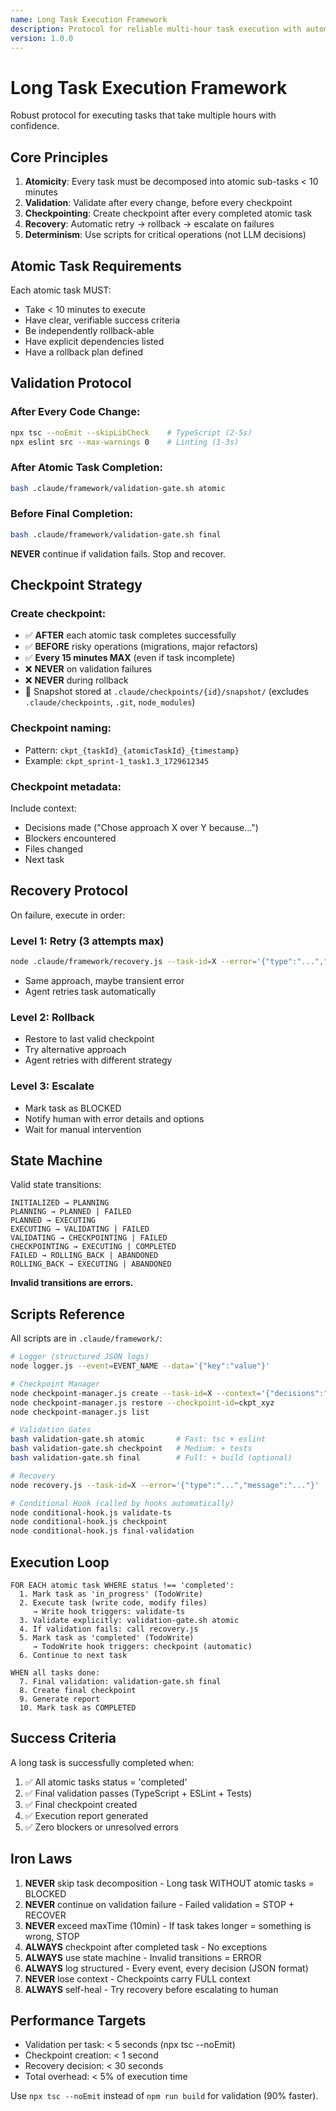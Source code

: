 ```yaml
---
name: Long Task Execution Framework
description: Protocol for reliable multi-hour task execution with automatic checkpointing, validation, and recovery
version: 1.0.0
---
```


# Long Task Execution Framework

Robust protocol for executing tasks that take multiple hours with confidence.

## Core Principles

1. **Atomicity**: Every task must be decomposed into atomic sub-tasks < 10 minutes
2. **Validation**: Validate after every change, before every checkpoint
3. **Checkpointing**: Create checkpoint after every completed atomic task
4. **Recovery**: Automatic retry → rollback → escalate on failures
5. **Determinism**: Use scripts for critical operations (not LLM decisions)

## Atomic Task Requirements

Each atomic task MUST:
- Take < 10 minutes to execute
- Have clear, verifiable success criteria
- Be independently rollback-able
- Have explicit dependencies listed
- Have a rollback plan defined

## Validation Protocol

### After Every Code Change:
```bash
npx tsc --noEmit --skipLibCheck    # TypeScript (2-5s)
npx eslint src --max-warnings 0    # Linting (1-3s)
```

### After Atomic Task Completion:
```bash
bash .claude/framework/validation-gate.sh atomic
```

### Before Final Completion:
```bash
bash .claude/framework/validation-gate.sh final
```

**NEVER** continue if validation fails. Stop and recover.

## Checkpoint Strategy

### Create checkpoint:
- ✅ **AFTER** each atomic task completes successfully
- ✅ **BEFORE** risky operations (migrations, major refactors)
- ✅ **Every 15 minutes MAX** (even if task incomplete)
- ❌ **NEVER** on validation failures
- ❌ **NEVER** during rollback
- 📁 Snapshot stored at `.claude/checkpoints/{id}/snapshot/` (excludes `.claude/checkpoints`, `.git`, `node_modules`)

### Checkpoint naming:
- Pattern: `ckpt_{taskId}_{atomicTaskId}_{timestamp}`
- Example: `ckpt_sprint-1_task1.3_1729612345`

### Checkpoint metadata:
Include context:
- Decisions made ("Chose approach X over Y because...")
- Blockers encountered
- Files changed
- Next task

## Recovery Protocol

On failure, execute in order:

### Level 1: Retry (3 attempts max)
```bash
node .claude/framework/recovery.js --task-id=X --error='{"type":"...","message":"..."}'
```
- Same approach, maybe transient error
- Agent retries task automatically

### Level 2: Rollback
- Restore to last valid checkpoint
- Try alternative approach
- Agent retries with different strategy

### Level 3: Escalate
- Mark task as BLOCKED
- Notify human with error details and options
- Wait for manual intervention

## State Machine

Valid state transitions:
```
INITIALIZED → PLANNING
PLANNING → PLANNED | FAILED
PLANNED → EXECUTING
EXECUTING → VALIDATING | FAILED
VALIDATING → CHECKPOINTING | FAILED
CHECKPOINTING → EXECUTING | COMPLETED
FAILED → ROLLING_BACK | ABANDONED
ROLLING_BACK → EXECUTING | ABANDONED
```

**Invalid transitions are errors.**

## Scripts Reference

All scripts are in `.claude/framework/`:

```bash
# Logger (structured JSON logs)
node logger.js --event=EVENT_NAME --data='{"key":"value"}'

# Checkpoint Manager
node checkpoint-manager.js create --task-id=X --context='{"decisions":"..."}'
node checkpoint-manager.js restore --checkpoint-id=ckpt_xyz
node checkpoint-manager.js list

# Validation Gates
bash validation-gate.sh atomic       # Fast: tsc + eslint
bash validation-gate.sh checkpoint   # Medium: + tests
bash validation-gate.sh final        # Full: + build (optional)

# Recovery
node recovery.js --task-id=X --error='{"type":"...","message":"..."}'

# Conditional Hook (called by hooks automatically)
node conditional-hook.js validate-ts
node conditional-hook.js checkpoint
node conditional-hook.js final-validation
```

## Execution Loop

```
FOR EACH atomic task WHERE status !== 'completed':
  1. Mark task as 'in_progress' (TodoWrite)
  2. Execute task (write code, modify files)
     → Write hook triggers: validate-ts
  3. Validate explicitly: validation-gate.sh atomic
  4. If validation fails: call recovery.js
  5. Mark task as 'completed' (TodoWrite)
     → TodoWrite hook triggers: checkpoint (automatic)
  6. Continue to next task

WHEN all tasks done:
  7. Final validation: validation-gate.sh final
  8. Create final checkpoint
  9. Generate report
  10. Mark task as COMPLETED
```

## Success Criteria

A long task is successfully completed when:
1. ✅ All atomic tasks status = 'completed'
2. ✅ Final validation passes (TypeScript + ESLint + Tests)
3. ✅ Final checkpoint created
4. ✅ Execution report generated
5. ✅ Zero blockers or unresolved errors

## Iron Laws

1. **NEVER** skip task decomposition - Long task WITHOUT atomic tasks = BLOCKED
2. **NEVER** continue on validation failure - Failed validation = STOP + RECOVER
3. **NEVER** exceed maxTime (10min) - If task takes longer = something is wrong, STOP
4. **ALWAYS** checkpoint after completed task - No exceptions
5. **ALWAYS** use state machine - Invalid transitions = ERROR
6. **ALWAYS** log structured - Every event, every decision (JSON format)
7. **NEVER** lose context - Checkpoints carry FULL context
8. **ALWAYS** self-heal - Try recovery before escalating to human

## Performance Targets

- Validation per task: < 5 seconds (npx tsc --noEmit)
- Checkpoint creation: < 1 second
- Recovery decision: < 30 seconds
- Total overhead: < 5% of execution time

Use `npx tsc --noEmit` instead of `npm run build` for validation (90% faster).
